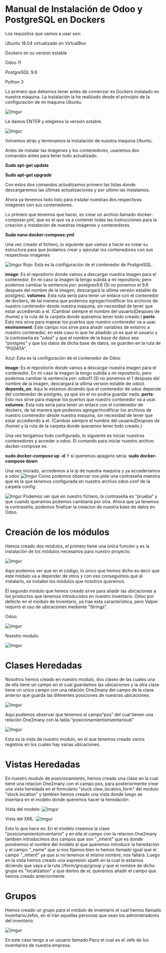 
Manual de Instalación de Odoo y PostgreSQL en Dockers
=====================================================


Los requisitos que vamos a usar son:


Ubuntu 18.04 virtualizado en VirtualBox


Dockers en su version estable


Odoo 11


PostgreSQL 9.6


Python 3


Lo primero que debemos tener antes de comenzar es Dockers instalado en nuestra máquina. La instalación la he realizado desde el principio de la configuración de mi maquina Ubuntu.


![Imgur](https://i.imgur.com/WdGsXfB.png)


Le damos ENTER y elegimos la versión estable.


![Imgur](https://i.imgur.com/j3rkZJ5.png)

Volvemos atrás y terminamos la instalación de nuestra maquina Ubuntu.


Antes de instalar las imágenes y los contenedores, usaremos dos comandos antes para tener todo actualizado.


**Sudo apt-get update**


**Sudo apt-get upgrade**


Con estos dos comandos actualizamos primero las listas donde descargaremos las últimas actualizaciones y por ultimo las instalamos.


Ahora ya tenemos todo listo para instalar nuestras dos respectivas imágenes con sus contenedores.


Lo primero que tenemos que hacer, es crear un archivo llamado docker-composer.yml, que es el que va a contener todas las instrucciones para la creacion y instalación de nuestras imágenes y contenedores.

**Sudo nano docker-compose.yml**

Una vez creado el fichero, lo siguiente que vamos a hacer es crear su estructura para que podamos crear y ejecutar los contenedores con sus respectivas imagenes

![Imgur](https://i.imgur.com/646kXiG.png)
Rojo: Esta es la configuración de el contenedor de PostgreSQL.

**image**: Es el repositorio donde vamos a descargar nuestra imagen para el contenedor. En mi caso la imagen la tengo subida a mi repositorio, pero podemos cambiar la sentencia por: postgres9.6 (Si no ponemos el 9.6 despues del nombre de la imagen, descargará la ultima version estable de postgres).
**volumes**: Esta ruta seria para tener un enlace con el contenedor de dockers, de tal manera que podemos agregar/modificar los archivos de nuestro contenedor desde nuestra maquina, sin necesidad de tener que estar accediendo a el. (Cambiar siempre el nombre del usuario(Despues de /home) y la ruta de la carpeta donde queramos tener todo creado.)
**ports**: Esto nos sirve para mapear los puertos que nuestro contenedor va a usar.
**environment**: Este campo nos sirve para añadir variables de entorno a nuestro contenedor, en este caso lo que he añadido yo es que el usuario y la contraseña es "odoo" y que el nombre de la base de datos sea "postgres" y que los datos de dicha base de datos, se guarden en la ruta de "PGDATA".

Azul: Esta es la configuración de el contenedor de Odoo

**image**: Es el repositorio donde vamos a descargar nuestra imagen para el contenedor. En mi caso la imagen la tengo subida a mi repositorio, pero podemos cambiar la sentencia por: odoo11 (Si no ponemos el 1 despues del nombre de la imagen, descargará la ultima version estable de odoo).
**depends_on**: Aqui le estamos diciendo que el contenedor de odoo depende del contenedor de postgres, ya que sin el no podria guardar nada.
**ports**: Esto nos sirve para mapear los puertos que nuestro contenedor va a usar.
**volumes**: Esta ruta seria para tener un enlace con el contenedor de dockers, de tal manera que podemos agregar/modificar los archivos de nuestro contenedor desde nuestra maquina, sin necesidad de tener que estar accediendo a el. (Cambiar siempre el nombre del usuario(Despues de /home) y la ruta de la carpeta donde queramos tener todo creado.)

Una vez tengamos todo configurado, lo siguiente es iniciar nuestros contenedores y acceder a odoo. El comando para iniciar nuestro archivo docker-compose es:

**sudo docker-compose up -d**
Y si queremos apagarlo seria:
**sudo docker-compose down**

Una vez iniciado, accedemos a la ip de nuestra maquina y ya accederiamos a odoo
![Imgur](https://i.imgur.com/dEJCZ3a.png)
Como podemos observar nos pide una contraseña maestra que es la que tenemos configurada en nuestro archivo odoo.conf de la carpeta config

![Imgur](https://i.imgur.com/JzNks6i.png)
Podemos ver que en nuestro fichero, la contraseña es "prueba" y que cuando queramos podemos cambiarla por otra. Ahora que ya tenemos la contraseña, podemos finalizar la creacion de nuestra base de datos en Odoo.


Creación de los módulos
=======================


Hemos creado dos módulos, el primero tiene una única función y es la instalación de los módulos necesarios para nuestro proyecto.

![Imgur](https://i.imgur.com/3wvAfCD.png)


Aquí podemos ver que en el código, lo único que hemos dicho es decir que este módulo va a depender de otros y con eso conseguimos que al instalarlo, se instalen los módulos que nosotros queremos.


El segundo módulo que hemos creado sirve para añadir las ubicaciones a los productos que tenemos introducidos en nuestro inventario. Odoo por defecto en el módulo de Inventario, ya trae esta característica, pero Valper requirió el uso de ubicaciones mediante “Strings”.

Odoo:


![Imgur](https://i.imgur.com/SjYtbXE.png)


Nuestro modulo:


![Imgur](https://i.imgur.com/DjzTXV4.png)


Clases Heredadas
================


Nosotros hemos creado en nuestro modulo, dos clases de las cuales una de ella tiene un campo en el cual guardamos las ubicaciones y la otra clase tiene un unico campo con una relación One2many del campo de la clase anterior que guarda las diferentes posiciones de nuestras ubicaciones.

![Imgur](https://i.imgur.com/uBjNYHt.png)


Aquí podemos observar que tenemos el campo“pos” del cual tienen una relación One2many con la tabla “posicionamientoinventarioub”


![Imgur](https://i.imgur.com/Ji1A9td.png)


Esta es la vista de nuestro modulo, en el que tenemos creado varios registros en los cuales hay varias ubicaciones.

Vistas Heredadas
================
En nuestro modulo de posicionamiento, hemos creado una clase en la cual tiene una relacion One2many con el campo pos, para posteriormente crear una vista heredada en el formulario "stock.view_location_form" del modulo "stock.location" y tambien hemos creado una vista donde luego se insertara en el modelo donde queremos hacer la heredación

Vista del modelo:
![Imgur](https://i.imgur.com/CPIpwEx.png)

Vista del XML: 
![Imgur](https://i.imgur.com/Wx08RYF.png)

Esto lo que hace es: En el modelo creamos la clase "posicionamientoinventarioi" y en ella el campo con la relacion One2many tambien introducimos dos campos que son "_inherit" que es donde pondremos el nombre del modelo al que queremos introducir la heredación y el campo "_name" que si nos fijamos bien lo hemos llamado igual que el campo "_inherit" ya que si no tenemos el mismo nombre, nos fallará. Luego en la vista hemos creado una expresion xpath en la cual le estamos diciendo que vaya a la ruta //form/group/group y que el nombre de dicho grupo es "localization" y que dentro de el, queremos añadir el campo que hemos creado anteriormente.

Grupos
======


Hemos creado un grupo para el módulo de inventario el cual hemos llamado
Inventario/Jefes, en el irán aquellas personas que sean los administradores del
inventario.


![Imgur](https://i.imgur.com/Bd44J7y.png)


En este caso tengo a un usuario llamado Paco el cual es el Jefe de los
inventarios de nuestra empresa.